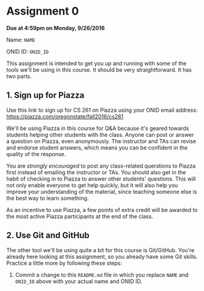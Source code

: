 # Assignment 0
**Due at 4:59pm on Monday, 9/26/2016**

Name: `NAME`

ONID ID: `ONID_ID`

This assignment is intended to get you up and running with some of the tools we'll be using in this course.  It should be very straightforward.  It has two parts.

## 1. Sign up for Piazza

Use this link to sign up for CS 261 on Piazza using your ONID email address: https://piazza.com/oregonstate/fall2016/cs261

We'll be using Piazza in this course for Q&A because it's geared towards students helping other students with the class.  Anyone can post or answer a question on Piazza, even anonymously.  The instructor and TAs can revise and endorse student answers, which means you can be confident in the quality of the response.

You are *strongly encouraged* to post any class-related querstions to Piazza first instead of emailing the instructor or TAs.  You should also get in the habit of checking in to Piazza to answer other students' questions.  This will not only enable everyone to get help quickly, but it will also help you improve your understanding of the material, since teaching someone else is the best way to learn something.

As an incentive to use Piazza, a few points of extra credit will be awarded to the most active Piazza participants at the end of the class.

## 2. Use Git and GitHub

The other tool we'll be using quite a bit for this course is Git/GitHub.  You're already here looking at this assignment, so you already have some Git skills.  Practice a little more by following these steps:

1. Commit a change to this `README.md` file in which you replace `NAME` and `ONID_ID` above with your actual name and ONID ID.
